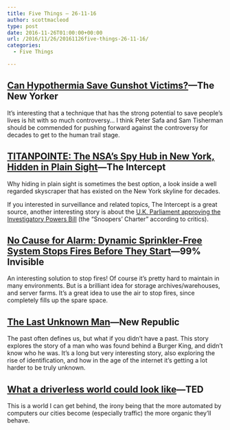 ```yaml
---
title: Five Things – 26-11-16
author: scottmacleod
type: post
date: 2016-11-26T01:00:00+00:00
url: /2016/11/26/20161126five-things-26-11-16/
categories:
  - Five Things

---
```

## [Can Hypothermia Save Gunshot Victims?][1]—The New Yorker

It’s interesting that a technique that has the strong potential to save people’s lives is hit with so much controversy… I think Peter Safa and Sam Tisherman should be commended for pushing forward against the controversy for decades to get to the human trail stage.

## [TITANPOINTE: The NSA’s Spy Hub in New York, Hidden in Plain Sight][2]—The Intercept

Why hiding in plain sight is sometimes the best option, a look inside a well regarded skyscraper that has existed on the New York skyline for decades.

If you interested in surveillance and related topics, The Intercept is a great source, another interesting story is about the [U.K. Parliament approving the Investigatory Powers Bill][3]&nbsp;(the “Snoopers’ Charter” according to critics).

## [No Cause for Alarm: Dynamic Sprinkler-Free System Stops Fires Before They Start][4]—99% Invisible

An interesting solution to stop fires! Of course it’s pretty hard to maintain in many environments. But is a brilliant idea for storage archives/warehouses, and server farms. It’s a great idea to use the air to stop fires, since completely fills up the spare space.

## [The Last Unknown Man][5]—New Republic

The past often defines us, but what if you didn’t have a past. This story explores the story of a man who was found behind a Burger King, and didn’t know who he was. It’s a long but very interesting story, also exploring the rise of identification, and how in the age of the internet it’s getting a lot harder to be truly unknown.

## [What a driverless world could look like][6]—TED

This is a world I can get behind, the irony being that the more automated by computers our cities become (especially traffic) the more organic they’ll behave.

 [1]: http://www.newyorker.com/magazine/2016/11/28/can-hypothermia-save-gunshot-victims
 [2]: https://theintercept.com/2016/11/16/the-nsas-spy-hub-in-new-york-hidden-in-plain-sight/
 [3]: https://theintercept.com/2016/11/22/ipbill-uk-surveillance-snowden-parliament-approved/
 [4]: http://99percentinvisible.org/article/no-cause-alarm-dynamic-sprinkler-free-system-stops-fires-start/
 [5]: https://newrepublic.com/article/138068/last-unknown-man
 [6]: https://www.youtube.com/watch?v=OlLFK8oSNEM